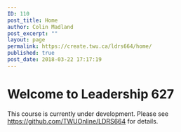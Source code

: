 ```yaml
---
ID: 110
post_title: Home
author: Colin Madland
post_excerpt: ""
layout: page
permalink: https://create.twu.ca/ldrs664/home/
published: true
post_date: 2018-03-22 17:17:19
---
```

<!--themify_builder_static--><h1>Welcome to Leadership 627<br/></h1>
 This course is currently under development. Please see https://github.com/TWUOnline/LDRS664 for details.<!--/themify_builder_static-->